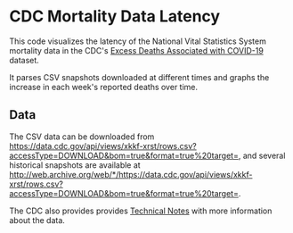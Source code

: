 # CDC Mortality Data Latency

This code visualizes the latency of the National Vital Statistics System
mortality data in the CDC's [Excess Deaths Associated with COVID-19] dataset.

It parses CSV snapshots downloaded at different times and graphs the increase in
each week's reported deaths over time.

[Excess Deaths Associated with COVID-19]: https://data.cdc.gov/NCHS/Excess-Deaths-Associated-with-COVID-19/xkkf-xrst/

## Data

The CSV data can be downloaded from
<https://data.cdc.gov/api/views/xkkf-xrst/rows.csv?accessType=DOWNLOAD&bom=true&format=true%20target=>,
and several historical snapshots are available at
<http://web.archive.org/web/*/https://data.cdc.gov/api/views/xkkf-xrst/rows.csv?accessType=DOWNLOAD&bom=true&format=true%20target=>.

The CDC also provides provides [Technical Notes] with more information about the
data.

[Technical Notes]: https://www.cdc.gov/nchs/nvss/vsrr/covid19/tech_notes.htm
